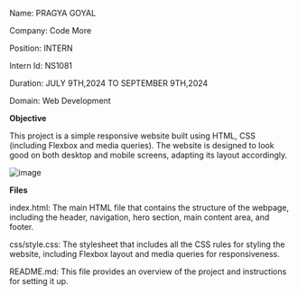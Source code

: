 Name: PRAGYA GOYAL

Company: Code More

Position: INTERN

Intern Id: NS1081

Duration: JULY 9TH,2024 TO SEPTEMBER 9TH,2024

Domain: Web Development

**Objective**

This project is a simple responsive website built using HTML, CSS (including Flexbox and media queries). The website is designed to look good on both desktop and mobile screens, adapting its layout accordingly. 

![image](https://github.com/user-attachments/assets/274a2fee-7735-4377-8b98-663d597c59be)


**Files**

index.html: The main HTML file that contains the structure of the webpage, including the header, navigation, hero section, main content area, and footer.

css/style.css: The stylesheet that includes all the CSS rules for styling the website, including Flexbox layout and media queries for responsiveness.

README.md: This file provides an overview of the project and instructions for setting it up.

